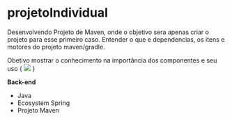 # projetoIndividual
Desenvolvendo Projeto de Maven, onde o objetivo sera apenas criar o projeto para esse primeiro caso. 
Entender o que e dependencias, os itens e motores do projeto maven/gradle.

Obetivo mostrar o conhecimento na importância dos componentes e seu uso
{
<img src='1. TesteDaConexãoDaAPIZerada'>
}

<strong>Back-end</strong>
<ul>
    <li>Java</li>
    <li>Ecosystem Spring</li>
    <li>Projeto Maven</li>
</ul> 